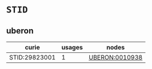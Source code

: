 # `STID`

## uberon

| curie         |   usages | nodes                                                   |
|---------------|----------|---------------------------------------------------------|
| STID:29823001 |        1 | [UBERON:0010938](https://bioregistry.io/UBERON:0010938) |

